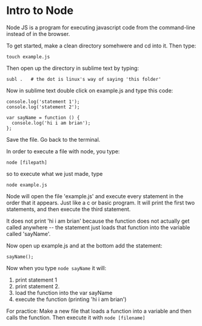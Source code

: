 # Intro to Node

Node JS is a program for executing javascript code from the command-line instead of in the browser.

To get started, make a clean directory somehwere and cd into it.  Then type:

```
touch example.js
```

Then open up the directory in sublime text by typing:

```
subl .   # the dot is linux's way of saying 'this folder'
```

Now in sublime text double click on example.js and type this code:

```
console.log('statement 1');
console.log('statement 2');

var sayName = function () {
  console.log('hi i am brian');
};
```

Save the file.  Go back to the terminal.

In order to execute a file with node, you type:
```
node [filepath]
```

so to execute what we just made, type
```
node example.js
```

Node will open the file 'example.js' and execute every statement in the order that it appears.  Just like a c or basic program.  It will print the first two statements, and then execute the third statement.

It does not print 'hi i am brian' because the function does not actually get called anywhere -- the statement just loads that function into the variable called 'sayName'.

Now open up example.js and at the bottom add the statement:
```
sayName();
```

Now when you type `node sayName` it will:
  1. print statement 1
  2. print statement 2.
  3. load the function into the var sayName
  4. execute the function (printing 'hi i am brian')

For practice:
Make a new file that loads a function into a variable and then calls the function.  Then execute it with `node [filename]`